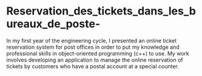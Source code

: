 # Reservation_des_tickets_dans_les_bureaux_de_poste-
In my first year of the engineering cycle, I presented an online ticket reservation system for post offices in order to put my knowledge and professional skills in object-oriented programming (c++) to use.
My work involves developing an application to manage the online reservation of tickets by customers who have a postal account at a special counter.
